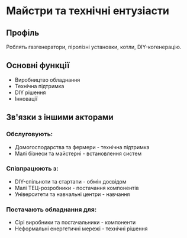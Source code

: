 # Майстри та технічні ентузіасти

## Профіль
Роблять газгенератори, піролізні установки, котли, DIY-когенерацію.

## Основні функції
- Виробництво обладнання
- Технічна підтримка
- DIY рішення
- Інновації

## Зв'язки з іншими акторами

### Обслуговують:
- Домогосподарства та фермери - технічна підтримка
- Малі бізнеси та майстерні - встановлення систем

### Співпрацюють з:
- DIY-спільноти та стартапи - обмін досвідом
- Малі ТЕЦ-розробники - постачання компонентів
- Університети та навчальні центри - навчання

### Постачають обладнання для:
- Сірі виробники та постачальники - компоненти
- Неформальні енергетичні мережі - технічні рішення

